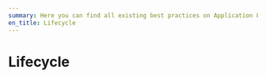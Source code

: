 ```yaml
---
summary: Here you can find all existing best practices on Application Lifecycle.
en_title: Lifecycle
---
```


# Lifecycle
